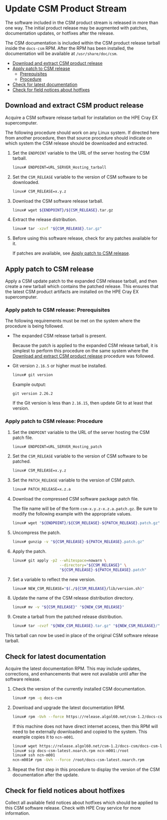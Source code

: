 # Update CSM Product Stream

The software included in the CSM product stream is released in more than one way. The initial product release may be augmented with patches, documentation updates, or
hotfixes after the release.

The CSM documentation is included within the CSM product release tarball inside the `docs-csm` RPM.
After the RPM has been installed, the documentation will be available at `/usr/share/doc/csm`.

- [Download and extract CSM product release](#download-and-extract-csm-product-release)
- [Apply patch to CSM release](#apply-patch-to-csm-release)
  - [Prerequisites](#apply-patch-to-csm-release-prerequisites)
  - [Procedure](#apply-patch-to-csm-release-procedure)
- [Check for latest documentation](#check-for-latest-documentation)
- [Check for field notices about hotfixes](#check-for-field-notices-about-hotfixes)

<a name="download-and-extract"></a>

## Download and extract CSM product release

Acquire a CSM software release tarball for installation on the HPE Cray EX supercomputer.

The following procedure should work on any Linux system. If directed here from another procedure, then that source procedure should indicate on which system the CSM release should
be downloaded and extracted.

1. Set the `ENDPOINT` variable to the URL of the server hosting the CSM tarball.

    ```bash
    linux# ENDPOINT=URL_SERVER_Hosting_tarball
    ```

1. Set the `CSM_RELEASE` variable to the version of CSM software to be downloaded.

    ```bash
    linux# CSM_RELEASE=x.y.z
    ```

1. Download the CSM software release tarball.

   ```bash
   linux# wget ${ENDPOINT}/${CSM_RELEASE}.tar.gz
   ```

1. Extract the release distribution.

   ```bash
   linux# tar -xzvf "${CSM_RELEASE}.tar.gz"
   ```

1. Before using this software release, check for any patches available for it.

   If patches are available, see [Apply patch to CSM release](#apply-patch-to-csm-release).

<a name="patch"></a>

## Apply patch to CSM release

Apply a CSM update patch to the expanded CSM release tarball, and then create a new tarball which contains the patched release.
This ensures that the latest CSM product artifacts are installed on the HPE Cray EX supercomputer.

### Apply patch to CSM release: Prerequisites

The following requirements must be met on the system where the procedure is being followed.

- The expanded CSM release tarball is present.

   Because the patch is applied to the expanded CSM release tarball, it is simplest to perform this
   procedure on the same system where the [Download and extract CSM product release](#download-and-extract-csm-product-release)
   procedure was followed.

- Git version `2.16.5` or higher must be installed.

   ```bash
   linux# git version
   ```

   Example output:

   ```text
   git version 2.26.2
   ```

   If the Git version is less than `2.16.15`, then update Git to at least that version.

### Apply patch to CSM release: Procedure

1. Set the `ENDPOINT` variable to the URL of the server hosting the CSM patch file.

   ```bash
   linux# ENDPOINT=URL_SERVER_Hosting_patch
   ```

1. Set the `CSM_RELEASE` variable to the version of CSM software to be patched.

   ```bash
   linux# CSM_RELEASE=x.y.z
   ```

1. Set the `PATCH_RELEASE` variable to the version of CSM patch.

   ```bash
   linux# PATCH_RELEASE=x.z.a
   ```

1. Download the compressed CSM software package patch file.

   The file name will be of the form `csm-x.y.z-x.z.a.patch.gz`.
   Be sure to modify the following example with the appropriate values.

   ```bash
   linux# wget "${ENDPOINT}/${CSM_RELEASE}-${PATCH_RELEASE}.patch.gz"
   ```

1. Uncompress the patch.

   ```bash
   linux# gunzip -v "${CSM_RELEASE}-${PATCH_RELEASE}.patch.gz"
   ```

1. Apply the patch.

   ```bash
   linux# git apply -p2 --whitespace=nowarn \
                        --directory="${CSM_RELEASE}" \
                        "${CSM_RELEASE}-${PATCH_RELEASE}.patch"
   ```

1. Set a variable to reflect the new version.

   ```bash
   linux# NEW_CSM_RELEASE="$(./${CSM_RELEASE}/lib/version.sh)"
   ```

1. Update the name of the CSM release distribution directory.

   ```bash
   linux# mv -v "${CSM_RELEASE}" "${NEW_CSM_RELEASE}"
   ```

1. Create a tarball from the patched release distribution.

   ```bash
   linux# tar -cvzf "${NEW_CSM_RELEASE}.tar.gz" "${NEW_CSM_RELEASE}/"
   ```

This tarball can now be used in place of the original CSM software release tarball.

<a name="documentation"></a>

## Check for latest documentation

Acquire the latest documentation RPM. This may include updates, corrections, and enhancements that were not available until after the software release.

1. Check the version of the currently installed CSM documentation.

   ```bash
   linux# rpm -q docs-csm
   ```

1. Download and upgrade the latest documentation RPM.

   ```bash
   linux# rpm -Uvh --force https://release.algol60.net/csm-1.2/docs-csm/docs-csm-latest.noarch.rpm
   ```

   If this machine does not have direct internet access, then this RPM will need to be externally downloaded and copied to the system. This example copies it to `ncn-m001`.

   ```bash
   linux# wget https://release.algol60.net/csm-1.2/docs-csm/docs-csm-latest.noarch.rpm -O docs-csm-latest.noarch.rpm
   linux# scp docs-csm-latest.noarch.rpm ncn-m001:/root
   linux# ssh ncn-m001
   ncn-m001# rpm -Uvh --force /root/docs-csm-latest.noarch.rpm
   ```

1. Repeat the first step in this procedure to display the version of the CSM documentation after the update.

<a name="hotfixes"></a>

## Check for field notices about hotfixes

Collect all available field notices about hotfixes which should be applied to this CSM software release. Check with HPE Cray service for more information.
